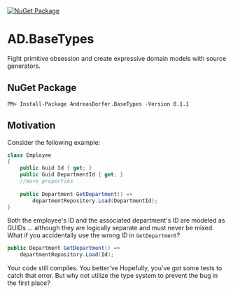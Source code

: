 [![NuGet Package](https://img.shields.io/nuget/v/AndreasDorfer.BaseTypes.svg)](https://www.nuget.org/packages/AndreasDorfer.BaseTypes/)
# AD.BaseTypes
Fight primitive obsession and create expressive domain models with source generators.
## NuGet Package
    PM> Install-Package AndreasDorfer.BaseTypes -Version 0.1.1
## Motivation
Consider the following example:
```csharp
class Employee
{
    public Guid Id { get; }
    public Guid DepartmentId { get; }
    //more properties
    
    public Department GetDepartment() =>
        departmentRepository.Load(DepartmentId);
}
```
Both the employee's ID and the associated department's ID are modeled as GUIDs ... although they are logically separate and must never be mixed. What if you accidentally use the wrong ID in `GetDepartment`?
```csharp
public Department GetDepartment() =>
    departmentRepository.Load(Id);
```
Your code still compiles. You better've Hopefully, you've got some tests to catch that error. But why not utilize the type system to prevent the bug in the first place?
